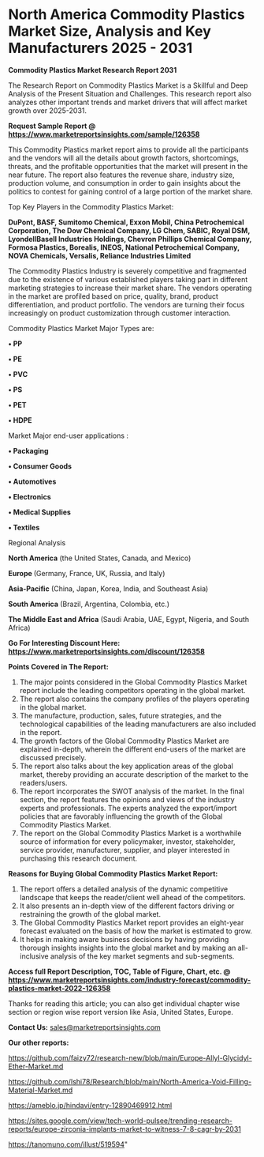# North America Commodity Plastics Market Size, Analysis and Key Manufacturers 2025 - 2031

<strong>Commodity Plastics Market Research Report 2031</strong>

The Research Report on Commodity Plastics Market is a Skillful and Deep Analysis of the Present Situation and Challenges. This research report also analyzes other important trends and market drivers that will affect market growth over 2025-2031.

<strong>Request Sample Report @ <a href=https://www.marketreportsinsights.com/sample/126358>https://www.marketreportsinsights.com/sample/126358</a></strong>

This Commodity Plastics market report aims to provide all the participants and the vendors will all the details about growth factors, shortcomings, threats, and the profitable opportunities that the market will present in the near future. The report also features the revenue share, industry size, production volume, and consumption in order to gain insights about the politics to contest for gaining control of a large portion of the market share.

Top Key Players in the Commodity Plastics Market:

<strong>DuPont, BASF, Sumitomo Chemical, Exxon Mobil, China Petrochemical Corporation, The Dow Chemical Company, LG Chem, SABIC, Royal DSM, LyondellBasell Industries Holdings, Chevron Phillips Chemical Company, Formosa Plastics, Borealis, INEOS, National Petrochemical Company, NOVA Chemicals, Versalis, Reliance Industries Limited</strong>

The Commodity Plastics Industry is severely competitive and fragmented due to the existence of various established players taking part in different marketing strategies to increase their market share. The vendors operating in the market are profiled based on price, quality, brand, product differentiation, and product portfolio. The vendors are turning their focus increasingly on product customization through customer interaction.

Commodity Plastics Market Major Types are:

<strong>• PP

• PE

• PVC

• PS

• PET

• HDPE</strong>

Market Major end-user applications :

<strong>• Packaging

• Consumer Goods

• Automotives

• Electronics

• Medical Supplies

• Textiles</strong>

Regional Analysis

</u><strong><b>North America</b></strong> (the United States, Canada, and Mexico)

<strong><b>Europe </b></strong>(Germany, France, UK, Russia, and Italy)

<strong><b>Asia-Pacific</b></strong> (China, Japan, Korea, India, and Southeast Asia)

<strong><b>South America</b></strong> (Brazil, Argentina, Colombia, etc.)

<strong><b>The Middle East and Africa</b></strong> (Saudi Arabia, UAE, Egypt, Nigeria, and South Africa)

<strong>Go For Interesting Discount Here: <a href=https://www.marketreportsinsights.com/discount/126358>https://www.marketreportsinsights.com/discount/126358</a></strong>

<strong>Points Covered in The Report:</strong>
<ol>
  <li>The major points considered in the Global Commodity Plastics Market report include the leading competitors operating in the global market.</li>
  <li>The report also contains the company profiles of the players operating in the global market.</li>
  <li>The manufacture, production, sales, future strategies, and the technological capabilities of the leading manufacturers are also included in the report.</li>
  <li>The growth factors of the Global Commodity Plastics Market are explained in-depth, wherein the different end-users of the market are discussed precisely.</li>
  <li>The report also talks about the key application areas of the global market, thereby providing an accurate description of the market to the readers/users.</li>
  <li>The report incorporates the SWOT analysis of the market. In the final section, the report features the opinions and views of the industry experts and professionals. The experts analyzed the export/import policies that are favorably influencing the growth of the Global Commodity Plastics Market.</li>
  <li>The report on the Global Commodity Plastics Market is a worthwhile source of information for every policymaker, investor, stakeholder, service provider, manufacturer, supplier, and player interested in purchasing this research document.</li>
</ol>
<strong>Reasons for Buying Global Commodity Plastics Market Report:</strong>

<ol>
  <li>The report offers a detailed analysis of the dynamic competitive landscape that keeps the reader/client well ahead of the competitors.</li>
  <li>It also presents an in-depth view of the different factors driving or restraining the growth of the global market.</li>
  <li>The Global Commodity Plastics Market report provides an eight-year forecast evaluated on the basis of how the market is estimated to grow.</li>
  <li>It helps in making aware business decisions by having providing thorough insights insights into the global market and by making an all-inclusive analysis of the key market segments and sub-segments.</li>
</ol>
<strong>Access full Report Description, TOC, Table of Figure, Chart, etc. @ <a href=https://www.marketreportsinsights.com/industry-forecast/commodity-plastics-market-2022-126358>https://www.marketreportsinsights.com/industry-forecast/commodity-plastics-market-2022-126358</a></strong>


Thanks for reading this article; you can also get individual chapter wise section or region wise report version like Asia, United States, Europe.

<strong>Contact Us:</strong>
sales@marketreportsinsights.com

<strong>Our other reports:</strong>

<a href=https://github.com/faizy72/research-new/blob/main/Europe-Allyl-Glycidyl-Ether-Market.md>https://github.com/faizy72/research-new/blob/main/Europe-Allyl-Glycidyl-Ether-Market.md</a>

<a href=https://github.com/Ishi78/Research/blob/main/North-America-Void-Filling-Material-Market.md>https://github.com/Ishi78/Research/blob/main/North-America-Void-Filling-Material-Market.md</a>

<a href=https://ameblo.jp/hindavi/entry-12890469912.html>https://ameblo.jp/hindavi/entry-12890469912.html</a>

<a href=https://sites.google.com/view/tech-world-pulsee/trending-research-reports/europe-zirconia-implants-market-to-witness-7-8-cagr-by-2031>https://sites.google.com/view/tech-world-pulsee/trending-research-reports/europe-zirconia-implants-market-to-witness-7-8-cagr-by-2031</a>

<a href=https://tanomuno.com/illust/519594>https://tanomuno.com/illust/519594</a>"
